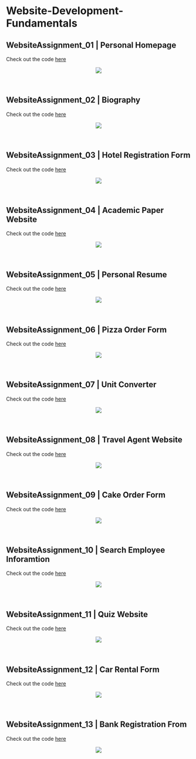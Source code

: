 # Website-Development-Fundamentals

## WebsiteAssignment_01 | Personal Homepage
Check out the code [here](https://github.com/tix123/Website-Development-Fundamentals/tree/master/WebsiteAssignment_01)
<p align="center">
  <img src="https://github.com/tix123/Website-Development-Fundamentals/blob/master/Screenshots/screenshot_01.JPG">
</p>
<br>

## WebsiteAssignment_02 | Biography
Check out the code [here](https://github.com/tix123/Website-Development-Fundamentals/tree/master/WebsiteAssignment_02)
<p align="center">
  <img src="https://github.com/tix123/Website-Development-Fundamentals/blob/master/Screenshots/screenshot_02.JPG">
</p>
<br>

## WebsiteAssignment_03 | Hotel Registration Form
Check out the code [here](https://github.com/tix123/Website-Development-Fundamentals/tree/master/WebsiteAssignment_03)
<p align="center">
  <img src="https://github.com/tix123/Website-Development-Fundamentals/blob/master/Screenshots/screenshot_03.JPG">
</p>
<br>

## WebsiteAssignment_04 | Academic Paper Website
Check out the code [here](https://github.com/tix123/Website-Development-Fundamentals/tree/master/WebsiteAssignment_04)
<p align="center">
  <img src="https://github.com/tix123/Website-Development-Fundamentals/blob/master/Screenshots/screenshot_04.JPG">
</p>
<br>

## WebsiteAssignment_05 | Personal Resume
Check out the code [here](https://github.com/tix123/Website-Development-Fundamentals/tree/master/WebsiteAssignment_05)
<p align="center">
  <img src="https://github.com/tix123/Website-Development-Fundamentals/blob/master/Screenshots/screenshot_05.JPG">
</p>
<br>

## WebsiteAssignment_06 | Pizza Order Form
Check out the code [here](https://github.com/tix123/Website-Development-Fundamentals/tree/master/WebsiteAssignment_06)
<p align="center">
  <img src="https://github.com/tix123/Website-Development-Fundamentals/blob/master/Screenshots/screenshot_06.JPG">
</p>
<br>

## WebsiteAssignment_07 | Unit Converter
Check out the code [here](https://github.com/tix123/Website-Development-Fundamentals/tree/master/WebsiteAssignment_07)
<p align="center">
  <img src="https://github.com/tix123/Website-Development-Fundamentals/blob/master/Screenshots/screenshot_07.JPG">
</p>
<br>

## WebsiteAssignment_08 | Travel Agent Website
Check out the code [here](https://github.com/tix123/Website-Development-Fundamentals/tree/master/WebsiteAssignment_08)
<p align="center">
  <img src="https://github.com/tix123/Website-Development-Fundamentals/blob/master/Screenshots/screenshot_08.JPG">
</p>
<br>

## WebsiteAssignment_09 | Cake Order Form
Check out the code [here](https://github.com/tix123/Website-Development-Fundamentals/tree/master/WebsiteAssignment_09)
<p align="center">
  <img src="https://github.com/tix123/Website-Development-Fundamentals/blob/master/Screenshots/screenshot_09.JPG">
</p>
<br>

## WebsiteAssignment_10 | Search Employee Inforamtion
Check out the code [here](https://github.com/tix123/Website-Development-Fundamentals/tree/master/WebsiteAssignment_10)
<p align="center">
  <img src="https://github.com/tix123/Website-Development-Fundamentals/blob/master/Screenshots/screenshot_10.JPG">
</p>
<br>

## WebsiteAssignment_11 | Quiz Website
Check out the code [here](https://github.com/tix123/Website-Development-Fundamentals/tree/master/WebsiteAssignment_11)
<p align="center">
  <img src="https://github.com/tix123/Website-Development-Fundamentals/blob/master/Screenshots/screenshot_11.JPG">
</p>
<br>

## WebsiteAssignment_12 | Car Rental Form
Check out the code [here](https://github.com/tix123/Website-Development-Fundamentals/tree/master/WebsiteAssignment_12)
<p align="center">
  <img src="https://github.com/tix123/Website-Development-Fundamentals/blob/master/Screenshots/screenshot_12.JPG">
</p>
<br>

## WebsiteAssignment_13 | Bank Registration From
Check out the code [here](https://github.com/tix123/Website-Development-Fundamentals/tree/master/WebsiteAssignment_13)
<p align="center">
  <img src="https://github.com/tix123/Website-Development-Fundamentals/blob/master/Screenshots/screenshot_13.JPG">
</p>
<br>
